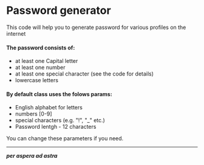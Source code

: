 # Password generator

This code will help you to generate password for various profiles on the internet

#### The password consists of:

- at least one Capital letter
- at least one number
- at least one special character (see the code for details)
- lowercase letters


#### By default class uses the folows params:

- English alphabet for letters
- numbers [0-9]
- special characters (e.g. "!", "_" etc.)
- Password lentgh - 12 characters

You can change these parameters if you need.

---
___per aspera ad astra___
